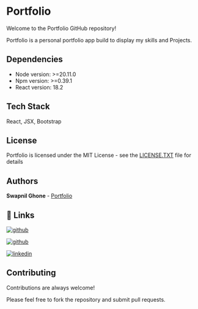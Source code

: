 
# Portfolio

Welcome to the Portfolio GitHub repository!

Portfolio is a personal portfolio app build to display my skills and Projects.

## Dependencies
- Node version: >=20.11.0
- Npm version: >=0.39.1
- React version: 18.2

## Tech Stack

React, JSX, Bootstrap

## License

Portfolio is licensed under the MIT License - see the [LICENSE.TXT](LICENSE.TXT) file for details


## Authors

**Swapnil Ghone** - [Portfolio](https://github.com/swapnilghone/portfolio)


## 🔗 Links

[![github](https://img.shields.io/badge/Portfolio-blue?style=for-the-badge)](https://swapnilghone.github.io/portfolio/)

[![github](https://img.shields.io/badge/github-333?style=for-the-badge&logo=github&logoColor=white)](https://github.com/swapnilghone)

[![linkedin](https://img.shields.io/badge/linkedin-0A66C2?style=for-the-badge&logo=linkedin&logoColor=white)](https://www.linkedin.com/in/swapnil-ghone/)

## Contributing

Contributions are always welcome!

Please feel free to fork the repository and submit pull requests.